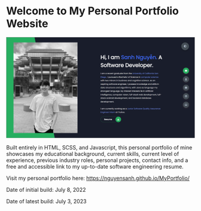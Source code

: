 # Welcome to My Personal Portfolio Website

![Preview of my personal portfolio](images/WebsitePreview.png)


Built entirely in HTML, SCSS, and Javascript, this personal portfolio of mine showcases my educational background, current skills, current level of experience, previous industry roles, personal projects, contact info, and a free and accessible link to my up-to-date software engineering resume.

Visit my personal portfolio here: https://nguyensanh.github.io/MyPortfolio/

Date of initial build: July 8, 2022

Date of latest build: July 3, 2023
